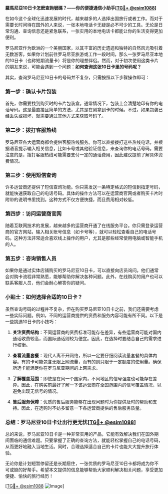 **羅馬尼亞10日卡怎麽查詢號碼？——你的便捷通信小助手[[TG💪+ @esim1088](https://t.me/s/esim1088)]**

在如今这个全球化迅速发展的时代，越来越多的人选择出国旅行或者工作。而对于需要长时间待在国外的人来说，一张本地电话卡无疑是必不可少的工具。无论是日常沟通、查询信息还是紧急联系，一张实用的本地电话卡都能让你的生活变得更加便利。

罗马尼亚作为欧洲的一个美丽国家，以其丰富的历史遗迹和独特的自然风光吸引着无数游客。如果你计划前往罗马尼亚旅游或工作一段时间，那么一张罗马尼亚本地的10日卡（也称短期流量卡）将是你的理想伴侣。然而，对于初次使用这类卡片的朋友来说，可能会遇到一个问题：**如何查询这张10日卡里的号码呢？**

其实，查询罗马尼亚10日卡的号码并不复杂，只需按照以下步骤操作即可：

### **第一步：确认卡片包装**
首先，你需要找到购买时的卡片包装盒。通常情况下，包装上会清楚地印有你的电话号码。这是最直接且简单的方法，尤其是在刚拿到卡的时候。不过，如果包装已经丢失或损坏，就需要通过其他方式来获取号码了。

### **第二步：拨打客服热线**
罗马尼亚各大运营商都会提供客服热线服务。你可以直接拨打这些热线电话，并根据语音提示输入相关信息，比如卡号或其他验证信息，来查询你的电话号码。需要注意的是，拨打客服热线可能需要支付一定的通话费用，因此建议提前了解具体资费情况。

### **第三步：使用短信查询**
许多运营商还提供了短信查询功能。你只需发送一条特定格式的短信到指定号码，就能快速获取自己的电话号码。具体的操作方法可以在运营商官网或者购买卡片时附带的说明书里找到。这种方式不仅方便快捷，而且费用相对较低。

### **第四步：访问运营商官网**
随着互联网技术的发展，越来越多的运营商开通了在线服务平台。你只需登录运营商的官方网站，输入相关账号信息（如卡号等），就可以轻松查看自己的电话号码。这种方法非常适合喜欢线上操作的用户，尤其是那些经常使用电脑或智能手机的人。

### **第五步：咨询销售人员**
如果你是通过实体店铺购买的罗马尼亚10日卡，可以直接向店员询问。他们通常会对购卡流程非常熟悉，能够帮助你解决各种问题。此外，在线购买的用户也可以联系客服人员，他们会耐心解答你的疑问。

### **小贴士：如何选择合适的10日卡？**

虽然查询号码的过程并不复杂，但在购买罗马尼亚10日卡之前，我们还需要考虑一些实际问题。例如，不同的运营商提供的资费和服务内容可能有所不同。以下是一些挑选10日卡的小技巧：

1. **关注资费结构**：不同运营商的资费标准可能存在差异，有些运营商可能对国内通话收费较高，而国际通话则较为便宜。因此，在选择时要结合自己的需求进行权衡。
   
2. **查看流量套餐**：现代人离不开网络，所以一定要仔细阅读流量套餐的具体内容。有的卡可能包含无限上网流量，而有的则只限于一定额度的使用量。确保所选卡能满足你在罗马尼亚期间的上网需求。

3. **了解覆盖范围**：即使是在同一个国家内，不同地区的信号强度也可能存在差异。因此，在购买前最好了解一下该运营商在全国范围内的信号覆盖情况，以避免出现无信号的情况。

4. **售后服务保障**：优质的售后服务能够在出现问题时为你提供及时的帮助和支持。因此，在选购时不妨多留意一下各运营商提供的售后服务质量。

### **总结：罗马尼亚10日卡让出行更无忧[[TG💪+ @esim1088](https://t.me/s/esim1088)]**

总的来说，罗马尼亚10日卡是一种非常实用的产品，它能有效解决我们在国外期间面临的通信难题。只要掌握了正确的查询方法，就能轻松掌握自己的电话号码，从而更好地融入当地生活。同时，合理选择适合自己的卡片也能大大提升旅行体验。

无论你是计划短暂停留还是长期居住，一张优质的罗马尼亚10日卡都将成为你不可或缺的好帮手。希望本文提供的信息能够帮助大家顺利解决相关问题，享受更加便捷、愉快的旅行经历！

[[TG💪+ @esim1088](https://t.me/s/esim1088) ![Image](https://i.postimg.cc/4NQfJmqS/Snipaste-2025-05-13-00-14-12.png)]